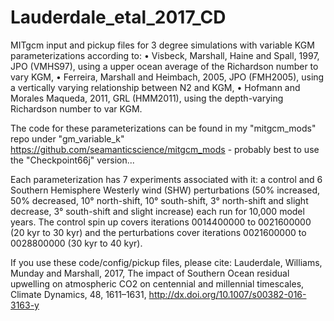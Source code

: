 # Lauderdale_etal_2017_CD

MITgcm input and pickup files for 3 degree simulations with variable KGM parameterizations according to:
• Visbeck, Marshall, Haine and Spall, 1997, JPO (VMHS97), using a upper ocean average of the Richardson number to vary KGM, 
• Ferreira, Marshall and Heimbach, 2005, JPO (FMH2005), using a vertically varying relationship between N2 and KGM,
• Hofmann and Morales Maqueda, 2011, GRL (HMM2011), using the depth-varying Richardson number to var KGM.

The code for these parameterizations can be found in my "mitgcm_mods" repo under "gm_variable_k" https://github.com/seamanticscience/mitgcm_mods - probably best to use the "Checkpoint66j" version...

Each parameterization has 7 experiments associated with it: a control and 6 Southern Hemisphere Westerly wind (SHW) perturbations (50% increased, 50% decreased, 10° north-shift, 10° south-shift, 3° north-shift and slight decrease, 3° south-shift and slight increase) each run for 10,000 model years. The control spin up covers iterations 0014400000 to 0021600000 (20 kyr to 30 kyr) and the perturbations cover iterations 0021600000 to 0028800000 (30 kyr to 40 kyr).

If you use these code/config/pickup files, please cite:
Lauderdale, Williams, Munday and Marshall, 2017, The impact of Southern Ocean residual upwelling on atmospheric CO2 on centennial and millennial timescales, Climate Dynamics, 48, 1611–1631, http://dx.doi.org/10.1007/s00382-016-3163-y
